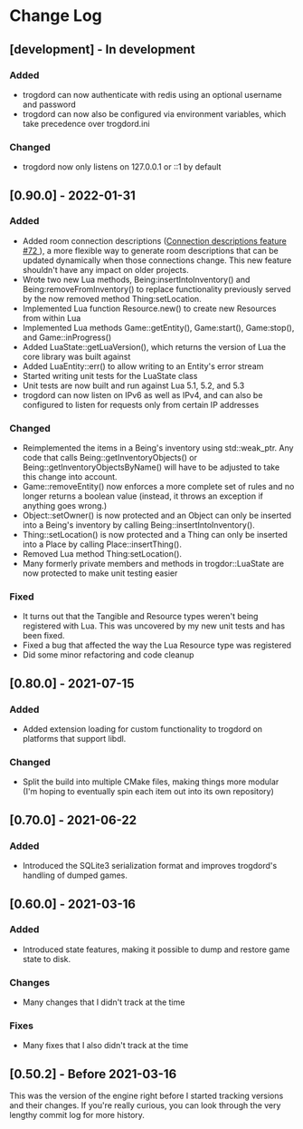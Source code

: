 
# Change Log

## [development] - In development

### Added

- trogdord can now authenticate with redis using an optional username and password
- trogdord can now also be configured via environment variables, which take precedence over trogdord.ini

### Changed

- trogdord now only listens on 127.0.0.1 or ::1 by default

## [0.90.0] - 2022-01-31

### Added

- Added room connection descriptions ([Connection descriptions feature #72 ](https://github.com/crankycyclops/trogdor-pp/pull/72)), a more flexible way to generate room descriptions that can be updated dynamically when those connections change. This new feature shouldn't have any impact on older projects.
- Wrote two new Lua methods, Being:insertIntoInventory() and Being:removeFromInventory() to replace functionality previously served by the now removed method Thing:setLocation.
- Implemented Lua function Resource.new() to create new Resources from within Lua
- Implemented Lua methods Game::getEntity(), Game:start(), Game:stop(), and Game::inProgress()
- Added LuaState::getLuaVersion(), which returns the version of Lua the core library was built against
- Added LuaEntity::err() to allow writing to an Entity's error stream
- Started writing unit tests for the LuaState class
- Unit tests are now built and run against Lua 5.1, 5.2, and 5.3
- trogdord can now listen on IPv6 as well as IPv4, and can also be configured to listen for requests only from certain IP addresses

### Changed

- Reimplemented the items in a Being's inventory using std::weak_ptr. Any code that calls Being::getInventoryObjects() or Being::getInventoryObjectsByName() will have to be adjusted to take this change into account.
- Game::removeEntity() now enforces a more complete set of rules and no longer returns a boolean value (instead, it throws an exception if anything goes wrong.)
- Object::setOwner() is now protected and an Object can only be inserted into a Being's inventory by calling Being::insertIntoInventory().
- Thing::setLocation() is now protected and a Thing can only be inserted into a Place by calling Place::insertThing().
- Removed Lua method Thing:setLocation().
- Many formerly private members and methods in trogdor::LuaState are now protected to make unit testing easier

### Fixed

- It turns out that the Tangible and Resource types weren't being registered with Lua. This was uncovered by my new unit tests and has been fixed.
- Fixed a bug that affected the way the Lua Resource type was registered
- Did some minor refactoring and code cleanup

## [0.80.0] - 2021-07-15

### Added

- Added extension loading for custom functionality to trogdord on platforms that support libdl.

### Changed

- Split the build into multiple CMake files, making things more modular (I'm hoping to eventually spin each item out into its own repository)

## [0.70.0] - 2021-06-22

### Added

- Introduced the SQLite3 serialization format and improves trogdord's handling of dumped games.

## [0.60.0] - 2021-03-16

### Added

- Introduced state features, making it possible to dump and restore game state to disk.

### Changes

- Many changes that I didn't track at the time

### Fixes

- Many fixes that I also didn't track at the time

## [0.50.2] - Before 2021-03-16

This was the version of the engine right before I started tracking versions and their changes. If you're really curious, you can look through the very lengthy commit log for more history.